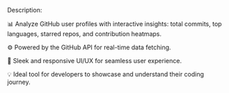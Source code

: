 Description:

📊 Analyze GitHub user profiles with interactive insights: total commits, top languages, starred repos, and contribution heatmaps.

⚙️ Powered by the GitHub API for real-time data fetching.

🎨 Sleek and responsive UI/UX for seamless user experience.

💡 Ideal tool for developers to showcase and understand their coding journey.

